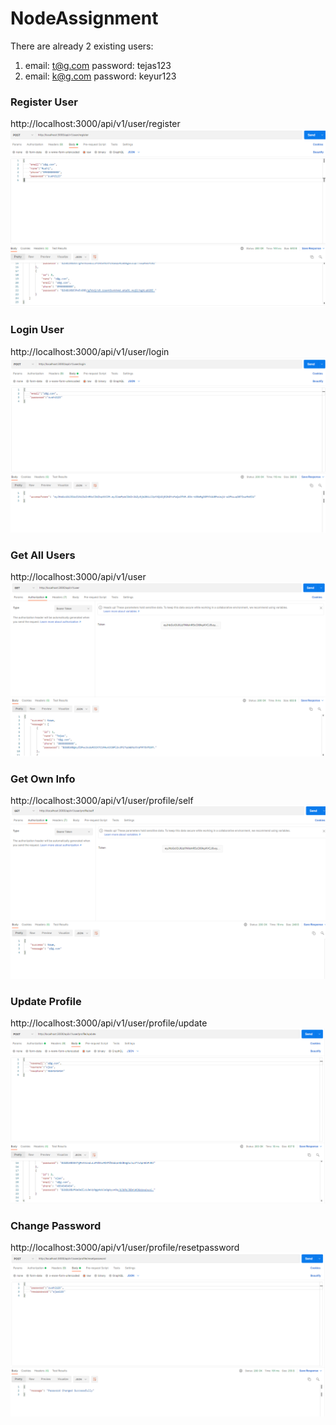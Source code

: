 # NodeAssignment

There are already 2 existing users:
1. email: t@g.com password: tejas123
2. email: k@g.com password: keyur123

### Register User
http://localhost:3000/api/v1/user/register
![EditTask](output_images/register.png)

### Login User
http://localhost:3000/api/v1/user/login
![EditTask](output_images/login.png)

### Get All Users
http://localhost:3000/api/v1/user
![EditTask](output_images/allUsers.png)

### Get Own Info
http://localhost:3000/api/v1/user/profile/self
![EditTask](output_images/getSelf.png)

### Update Profile
http://localhost:3000/api/v1/user/profile/update
![EditTask](output_images/updateUser.png)

### Change Password
http://localhost:3000/api/v1/user/profile/resetpassword
![EditTask](output_images/changePassword.png)



